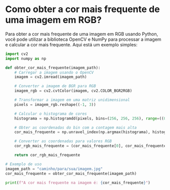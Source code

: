 # Como obter a cor mais frequente de uma imagem em RGB?
Para obter a cor mais frequente de uma imagem em RGB usando Python, você pode utilizar a biblioteca OpenCV e NumPy para processar a imagem e calcular a cor mais frequente. Aqui está um exemplo simples:

```python
import cv2
import numpy as np

def obter_cor_mais_frequente(imagem_path):
    # Carregar a imagem usando o OpenCV
    imagem = cv2.imread(imagem_path)

    # Converter a imagem de BGR para RGB
    imagem_rgb = cv2.cvtColor(imagem, cv2.COLOR_BGR2RGB)

    # Transformar a imagem em uma matriz unidimensional
    pixels = imagem_rgb.reshape((-1, 3))

    # Calcular o histograma de cores
    histograma = np.histogramdd(pixels, bins=(256, 256, 256), range=((0, 256), (0, 256), (0, 256)))

    # Obter as coordenadas do bin com a contagem mais alta
    cor_mais_frequente = np.unravel_index(np.argmax(histograma), histograma[0].shape)

    # Converter as coordenadas para valores RGB
    cor_rgb_mais_frequente = (cor_mais_frequente[0], cor_mais_frequente[1], cor_mais_frequente[2])

    return cor_rgb_mais_frequente

# Exemplo de uso
imagem_path = "caminho/para/sua/imagem.jpg"
cor_mais_frequente = obter_cor_mais_frequente(imagem_path)

print(f"A cor mais frequente na imagem é: {cor_mais_frequente}")
```

